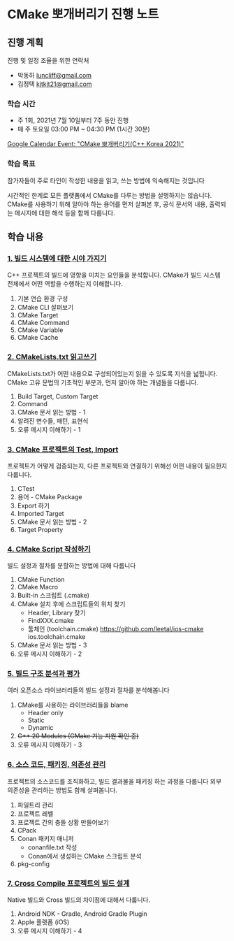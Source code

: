 
# CMake 뽀개버리기 진행 노트

## 진행 계획

진행 및 일정 조율을 위한 연락처

* 박동하 luncliff@gmail.com
* 김정택 kjtkjt21@gmail.com

### 학습 시간

* 주 1회, 2021년 7월 10일부터 7주 동안 진행
* 매 주 토요일 03:00 PM ~ 04:30 PM (1시간 30분)

[Google Calendar Event: "CMake 뽀개버리기(C++ Korea 2021)"](https://calendar.google.com/event?action=TEMPLATE&tmeid=MWltZmM0bXV0NmVlM3VwZjVrbzZ0NHY1azBfMjAyMTA3MTdUMDYwMDAwWiBsdW5jbGlmZkBt&tmsrc=luncliff%40gmail.com&scp=ALL)

### 학습 목표

참가자들이 주로 타인이 작성한 내용을 읽고, 쓰는 방법에 익숙해지는 것입니다

시간적인 한계로 모든 플랫폼에서 CMake를 다루는 방법을 설명하지는 않습니다.
CMake를 사용하기 위해 알아야 하는 용어를 먼저 살펴본 후,
공식 문서의 내용, 출력되는 메시지에 대한 해석 등을 함께 다룹니다.

## 학습 내용

### [1. 빌드 시스템에 대한 시야 가지기](./ch1.md)

C++ 프로젝트의 빌드에 영향을 미치는 요인들을 분석합니다.
CMake가 빌드 시스템 전체에서 어떤 역할을 수행하는지 이해합니다.

1. 기본 연습 환경 구성 
1. CMake CLI 살펴보기
1. CMake Target
1. CMake Command
1. CMake Variable
1. CMake Cache

### [2. CMakeLists.txt 읽고쓰기](./ch2.md)

CMakeLists.txt가 어떤 내용으로 구성되어있는지 읽을 수 있도록 지식을 넓힙니다.
CMake 고유 문법의 기초적인 부분과, 먼저 알아야 하는 개념들을 다룹니다.

1. Build Target, Custom Target
1. Command
1. CMake 문서 읽는 방법 - 1
1. 알려진 변수들, 패턴, 표현식
1. 오류 메시지 이해하기 - 1

### [3. CMake 프로젝트의 Test, Import](./ch3.md)

프로젝트가 어떻게 검증되는지, 다른 프로젝트와 연결하기 위해선 어떤 내용이 필요한지 다룹니다.

1. CTest
1. 용어 - CMake Package
1. Export 하기
1. Imported Target
1. CMake 문서 읽는 방법 - 2
1. Target Property

### [4. CMake Script 작성하기](./ch4.md)

빌드 설정과 절차를 분할하는 방법에 대해 다룹니다

1. CMake Function
1. CMake Macro
1. Built-in 스크립트 (.cmake)
1. CMake 설치 후에 스크립트들의 위치 찾기
    * Header, Library 찾기
    * FindXXX.cmake
    * 툴체인 (toolchain.cmake)
      https://github.com/leetal/ios-cmake ios.toolchain.cmake
1. CMake 문서 읽는 방법 - 3
1. 오류 메시지 이해하기 - 2

### [5. 빌드 구조 분석과 평가](./ch5.md)

여러 오픈소스 라이브러리들의 빌드 설정과 절차를 분석해봅니다

1. CMake를 사용하는 라이브러리들을 blame
   * Header only
   * Static
   * Dynamic
1. ~~C++ 20 Modules (CMake 기능 지원 확인 중)~~
1. 오류 메시지 이해하기 - 3

### [6. 소스 코드, 패키징, 의존성 관리](./ch6.md)

프로젝트의 소스코드를 조직화하고, 빌드 결과물을 패키징 하는 과정을 다룹니다
외부 의존성을 관리하는 방법도 함께 살펴봅니다.

1. 파일트리 관리
1. 프로젝트 레벨
1. 프로젝트 간의 충돌 상황 만들어보기
1. CPack
1. Conan 패키지 매니저
    * conanfile.txt 작성
    * Conan에서 생성하는 CMake 스크립트 분석
1. pkg-config

### [7. Cross Compile 프로젝트의 빌드 설계](./ch7.md)

Native 빌드와 Cross 빌드의 차이점에 대해서 다룹니다.

1. Android NDK - Gradle, Android Gradle Plugin
1. Apple 플랫폼 (iOS)
1. 오류 메시지 이해하기 - 4
